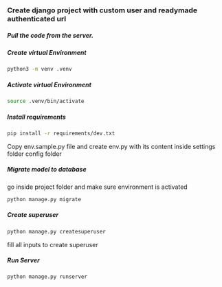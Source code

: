 ### Create django project with custom user and readymade authenticated url

##### Pull the code from the server.

##### Create virtual Environment
```sh
python3 -m venv .venv
```

##### Activate virtual Environment
```sh
source .venv/bin/activate 
```

##### Install requirements
```sh
pip install -r requirements/dev.txt
```

Copy env.sample.py file and create env.py with its content inside settings folder config folder

 
##### Migrate model to database
go inside project folder and make sure environment is activated
```sh
python manage.py migrate
```

##### Create superuser
```sh
python manage.py createsuperuser
```
fill all inputs to create superuser

##### Run Server
```sh
python manage.py runserver
```
